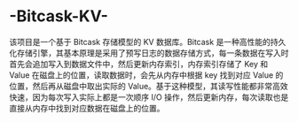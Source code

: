 # -Bitcask-KV-
该项目是一个基于 Bitcask 存储模型的 KV 数据库。Bitcask 是一种高性能的持久化存储引擎，其基本原理是采用了预写日志的数据存储方式，每一条数据在写入时首先会追加写入到数据文件中，然后更新内存索引，内存索引存储了 Key 和 Value 在磁盘上的位置，读取数据时，会先从内存中根据 key 找到对应 Value 的位置，然后再从磁盘中取出实际的 Value。基于这种模型，其读写性能都非常高效快速，因为每次写入实际上都是一次顺序 I/O 操作，然后更新内存，每次读取也是直接从内存中找到对应数据在磁盘上的位置。
